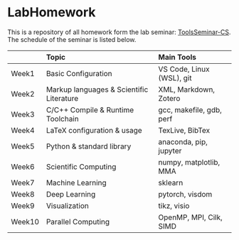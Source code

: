# **LabHomework**

This is a repository of all homework form the lab seminar: [ToolsSeminar-CS](https://github.com/chhzh123/ToolsSeminar-CS).
The schedule of the seminar is listed below.
</br>

|   |Topic|Main Tools|
|---|:-----|:-----|
|Week1|Basic Configuration|VS Code, Linux (WSL), git|
|Week2|Markup languages & Scientific Literature|XML, Markdown, Zotero|
|Week3|C/C++ Compile & Runtime Toolchain|gcc, makefile, gdb, perf|
|Week4|LaTeX configuration & usage|TexLive, BibTex|
|Week5|Python & standard library|anaconda, pip, jupyter|
|Week6|Scientific Computing|numpy, matplotlib, MMA|
|Week7|Machine Learning|sklearn|
|Week8|Deep Learning|pytorch, visdom|
|Week9|Visualization|tikz, visio|
|Week10|Parallel Computing|OpenMP, MPI, Cilk, SIMD|
